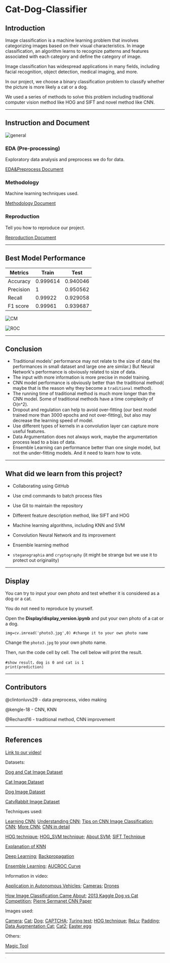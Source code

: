 # Cat-Dog-Classifier

## Introduction

Image classification is a machine learning problem that involves categorizing images based on their visual characteristics. In image classification, an algorithm learns to recognize patterns and features associated with each category and define the category of image. 

Image classification has widespread applications in many fields, including facial recognition, object detection, medical imaging, and more.

In our project, we choose a binary classification problem to classify whether the picture is more likely a cat or a dog.

We used a series of methods to solve this problem including traditional computer vision method like HOG and SIFT and novel method like CNN.

---

## Instruction and Document

![general](/mdpic/general_structure.png)

### EDA (Pre-processing)

Exploratory data analysis and preprocess we do for data.

[EDA&Preprocess Document](/EDA&Preprocess.md)

### Methodology

Machine learning techniques used.

[Methodology Document](/methodology.md)

### Reproduction

Tell you how to reproduce our project.

[Reproduction Document](/reproduction.md)



---

## Best Model Performance

| Metrics   | Train    | Test     |
| --------- | -------- | -------- |
| Accuracy  | 0.999614 | 0.940046 |
| Precision | 1        | 0.950562 |
| Recall    | 0.99922  | 0.929058 |
| F1 score  | 0.99961  | 0.939687 |

![CM](/mdpic/CNNcm.png)

![ROC](/mdpic/CNNROC.png)

---

## Conclusion

- Traditional models' performance may not relate to the size of data( the performances in small dataset and large one are similar.) But Neural Network's performance is obviously related to size of data.
- The input with more information is more precise in model training.
- CNN model performance is obviously better than the traditional method( maybe that is the reason why they become a `traditional` method).
- The running time of traditional method is much more longer than the CNN model. Some of traditional methods have a time complexity of O(n^2).
- Dropout and regulation can help to avoid over-fitting (our best model trained more than 3000 epochs and not over-fitting), but also may decrease the learning speed of model.
- Use different types of kernels in a convolution layer can capture more useful features.
- Data Argumentation does not always work, maybe the argumentation process lead to a bias of data.
- Ensemble Learning can performance better than one single model, but not the under-fitting models. And it need to learn how to vote.



---

## What did we learn from this project?

- Collaborating using GitHub

- Use cmd commands to batch process files

- Use Git to maintain the repository

- Different feature description method, like SIFT and HOG

- Machine learning algorithms, including KNN and SVM

- Convolution Neural Network and its improvement

-  Ensemble learning method

- `steganographia` and `cryptography` (it might be strange but we use it to protect out originality)

  

---



## Display

You can try to input your own photo and test whether it is considered as a dog or a cat.

You do not need to reproduce by yourself.

Open the **Display/display_version.ipynb** and put your own photo of a cat or a dog.

```
img=cv.imread('photo3.jpg',0) #change it to your own photo name
```

Change the `photo3.jpg` to your own photo name.

Then, run the code cell by cell. The cell below will print the result.

```
#show result，dog is 0 and cat is 1
print(prediction)
```



---

## Contributors

@clintonluvs29 - data preprocess, video making

@kengle-18 - CNN, KNN

@Rechard16 - traditional method, CNN improvement

---



## References

[Link to our video!](https://youtu.be/lzi8So_inkQ)


Datasets:

[Dog and Cat Image Dataset](https://www.kaggle.com/competitions/dogs-vs-cats)

[Cat Image Dataset](https://www.kaggle.com/datasets/crawford/cat-dataset)

[Dog Image Dataset](https://www.kaggle.com/datasets/jessicali9530/stanford-dogs-dataset)

[CatvRabbit Image Dataset](https://www.kaggle.com/code/utkarshsaxenadn/catvsrabbit-classification-mobilenet-acc-100/input)



Techniques used:

[Learning CNN](https://www.youtube.com/watch?v=WvoLTXIjBYU); [Understanding CNN](https://towardsdatascience.com/understand-the-architecture-of-cnn-90a25e244c7); [Tips on CNN Image Classification](https://www.analyticsvidhya.com/blog/2019/01/build-image-classification-model-10-minutes/); [CNN](https://medium.com/intelligentmachines/convolutional-neural-network-and-regularization-techniques-with-tensorflow-and-keras-5a09e6e65dc7); [More CNN](https://medium.com/@himadrisankarchatterjee/a-basic-introduction-to-convolutional-neural-network-8e39019b27c4); [CNN in detail](https://www.ibm.com/topics/convolutional-neural-networks)

[HOG technique](https://towardsdatascience.com/hog-histogram-of-oriented-gradients-67ecd887675f); [HOG_SVM technique](https://github.com/CHNicelee/HOG_SVM); [About SVM](https://www.analyticsvidhya.com/blog/2017/09/understaing-support-vector-machine-example-code/); [SIFT Technique](https://www.analyticsvidhya.com/blog/2019/10/detailed-guide-powerful-sift-technique-image-matching-python/) 

[Explanation of KNN](https://www.ibm.com/topics/knn#:~:text=The%20k%2Dnearest%20neighbors%20algorithm%2C%20also%20known%20as%20KNN%20or,of%20an%20individual%20data%20point)

[Deep Learning](https://b23.tv/8uak8EH); [Backpropagation](https://towardsdatascience.com/understanding-backpropagation-algorithm-7bb3aa2f95fd)

[Ensemble Learning](https://www.inquirer.com/life/upbringing-teamwork-learning-together-20201227.html); [AUCROC Curve](https://towardsdatascience.com/understanding-auc-roc-curve-68b2303cc9c5) 



Information in video:

[Application in Autonomous Vehicles](https://www.fia.com/autonomous-vehicles); [Cameras](https://computer.howstuffworks.com/internet/tips/facebook-photo-tags.htm#:~:text=The%20site%20can%20do%20this,does%20often%20work%20very%20well); [Drones](https://www.robotics247.com/article/precision_ai_raises_20m_for_drone_based_computer_vision_for_sustainable_agriculture)

[How Image Classification Came About](https://machinelearningmastery.com/how-to-develop-a-convolutional-neural-network-to-classify-photos-of-dogs-and-cats/); [2013 Kaggle Dog vs Cat Competition](https://www.kaggle.com/c/dogs-vs-cats); [Pierre Sermanet CNN Paper](https://arxiv.org/abs/1312.6229)



Images used:

[Camera](https://snapshot.canon-asia.com/article/eng/how-to-maximise-your-cameras-vari-angle-monitor); [Cat](https://icatcare.org/advice/thinking-of-getting-a-cat/); [Dog](https://unsplash.com/s/photos/baby-dog); [CAPTCHA](https://stytch.com/blog/what-is-captcha/); [Turing test](https://www.techtarget.com/searchenterpriseai/definition/Turing-test); [HOG technique](https://www.researchgate.net/figure/HOG-calculation-a-gradients-in-a-cell-b-histogram-of-gradients_fig1_269074001); [ReLu](https://www.semanticscholar.org/paper/Convexity-in-Image-Based-3D-Surface-Reconstruction-Kolev/b1df0cd796034ca9ba3bc018474e44ee60fd7855); [Padding](https://datahacker.rs/what-is-padding-cnn/); [Data Augmentation Cat](https://wikidocs.net/166068); [Cat2](https://www.bbc.com/future/article/20230217-should-new-zealand-cats-be-kept-indoors); [Easter egg](https://pngtree.com/so/easter-eggs)



Others:

[Magic Tool](http://www.atoolbox.net/Tool.php?Id=857)

---

<img src="/mdpic/egg.jpg" alt="e" style="zoom:10%; float: left;" />
